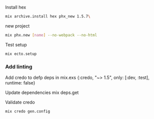 Install hex 

```sh
mix archive.install hex phx_new 1.5.7\
```

new project 

```sh
mix phx.new [name] --no-webpack --no-html
```

Test setup

```sh
mix ecto.setup
```

### Add linting

Add credo to defp deps in mix.exs
{:credo, "~> 1.5", only: [:dev, :test], runtime: false}

Update dependencies
mix deps.get

Validate credo

```sh
mix credo gen.config
```
